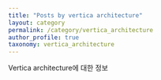 ```yaml
---
title: "Posts by vertica architecture"
layout: category
permalink: /category/vertica_architecture
author_profile: true
taxonomy: vertica_architecture
---
```

Vertica architecture에 대한 정보
